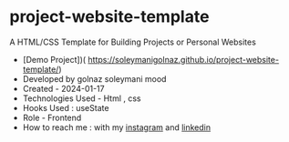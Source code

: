 # project-website-template
A HTML/CSS Template for Building Projects or Personal Websites
- [Demo Project])( https://soleymanigolnaz.github.io/project-website-template/)
- Developed by golnaz soleymani mood
- Created - 2024-01-17
- Technologies Used - Html , css 
- Hooks Used : useState 
- Role - Frontend
- How to reach me : with my [instagram](https://www.instagram.com/soleymani_golnaz_web) and [linkedin](https://www.linkedin.com/in/golnaz-soleymani-mood)
